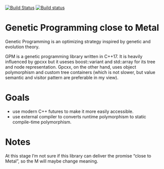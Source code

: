 [![Build Status](https://travis-ci.org/gchoinka/gpm.svg?branch=master)](https://travis-ci.org/gchoinka/gpm) [![Build status](https://ci.appveyor.com/api/projects/status/rxqqyeshsx9jn5p1?svg=true)](https://ci.appveyor.com/project/gchoinka/gpm)
# Genetic Programming close to Metal 

Genetic Programming is an optimizing strategy inspired by genetic and evolution theory. 

GPM is a genetic programming library written in C++17.
It is heavily influenced by gpcxx but it useses boost::variant and std::array for its tree and node representation.  Gpcxx, on the other hand, uses object polymorphism and custom tree containers (which is not slower, but value semantic and visitor pattern are preferable in my view).
# Goals
* use modern C++ futures to make it more easily accessible. 
* use external compiler to converts runtime polymorphism to static compile-time polymorphism. 

# Notes
At this stage I’m not sure if this library can deliver the promise “close to Metal”, so the M will maybe change meaning.

